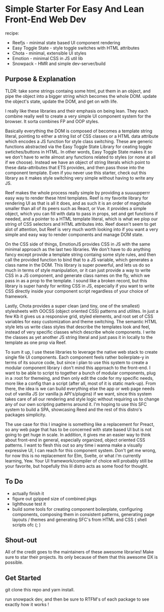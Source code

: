# Simple Starter For Easy And Lean Front-End Web Dev

  recipe:

  + Reefjs - minimal state based UI component rendering
  + Easy Toggle State - style toggle switches with HTML attributes 
  + Chota - minimal, extensible UI styles
  + Emotion - minimal CSS in JS util lib
  + Snowpack - HMR and simple dev-server/build

## Purpose & Explanation

   TLDR: take some strings containg some html, put them in an object, and pipe the object into a bigger string 
   which becomes the whole DOM. update the object's state, update the DOM, and get on with life.
  
   I really like these libraries and their emphasis on being lean. They each combine really well to create a very simple 
  UI component system for the browser. It sorta combines FP and OOP styles.

   Basically everything the DOM is composed of becomes a template string literal, pointing to either a string list 
  of CSS classes or a HTML data attribute which encodes a JS function for style class switching. These are generic 
  functions abstracted via the Easy Toggle State Library for ceating toggle swtiches/buttons in HTML. In other words, 
  Easy Toggle State makes it so we don't have to write almost any functions related to styles (or none at all if we choose).
  Instead we have an object of string literals which point to these data-attributes that ETS provides, and then pass those 
  into the component template. Even if you never use this starter, check out this library as it makes style switching 
  very simple without having to write any JS.

   Reef makes the whole process really simple by providing a suuuupperrr easy way to render these html templates. Reef is
  my favorite library for rendering UI as that is all it does, and as such it is an order of magnitude smaller than all of its
  peers such as React, or Vue. it provides a simple object, which you can fill with data to pass in props, set and get 
  functions if needed, and a pointer to a HTML template literal, which is what we plop our string of CSS selectors and 
  HTML attributes into. Reef doesn't seem to get alot of attention, but Reef is very much worth looking into if you want a 
  very simple and easy way to render components and manage DOM state.

   On the CSS side of things, EmotionJS provides CSS in JS with the same minimal approach as the last two libraries. We don't 
  have to do anything fancy except provide a template string containg some style rules, and then call the provided function
  to bind that to a JS variable, which generates a class name in the DOM. This library is super powerful, and lets us 
  do so much in terms of style manipulation, or it can just provide a way to write CSS in a JS component, and generate
  class names on the fly, which we pass in as a prop to the template. I sound like a broken record, but this library is super
  handy for writing CSS in JS, especially if you want to write CSS directly inside your component script regardless of
  your choice of framework.

   Lastly, Chota provides a super clean (and tiny, one of the smallest) stylesheets with OOCSS (object oriented CSS)
  patterns and utilites. In just a few Kb it gives us a responsive grid, styled elements, and root set of CSS variables
  for easy customization and theme switching. The semantic HTML style lets us write class styles that describe the templates 
  look and feel, instead of very specific classes which describe whole components. I write the classes as yet another
  JS string literal and just pass it in locally to the template as one prop via Reef. 

   To sum it up, I use these libraries to leverage the native web stack to create single file UI components. Each component feels 
  rather boilerplate-y in terms of its source code, but since i plan to use this system to create a modular component library i 
  don't mind this approach to the front-end. I want to be able to script to together a bunch of modular components, plug in a
  :root for themeing, and then only edit the code for my specific needs, more like a config than a script (after all, most of it 
  is static mark-up). From there, the idea is we can build everything else the app or web page needs out of vanilla JS 
  (or vanilla js API's/plugins) if we want, since this system takes care of all our rendering and style logic without 
  requiring us to change any of our own scripting patterns around it. I'm hoping to use this SFC system to build a SPA, 
  showcasing Reed and the rest of this distro's packages simplicity.

   The use case for this I imagine is something like a replacement for Preact, so any web page that has to be concerned
  with state based UI but is not going to get huge in scale. In addition, it gives me an easier way to think about front-end 
  in general, especially organized, object oriented CSS patterns. I want to flesh this out so any time i wanna make a visually 
  expressive UI, I can reach for this component system. Don't get me wrong, for now this is no replacement for Elm, Svelte, 
  or what i'm currently learning, Yew. Your UI framework/compiler of choice will probably still be your favorite, but hopefully 
  this lil distro acts as some food for thought.

## To Do

  +  actually finish it 
  +  figure out gzipped size of combined pkgs
  +  lighthouse test it
  +  build some tools for creating component boilerplate, configuring components, composing them in consistent patterns, generating page layouts / themes and generating SFC's from HTML and CSS ( shell scripts ofc (; )

## Shout-out 

   All of the credit goes to the maintainers of these awesome libraries! Make sure to star their projects. 
   Its only because of them that this awesome DX is possible.

## Get Started

   git clone this repo and yarn install. 

   run snowpack dev, and then be sure to RTFM's of each package to see exactly how it works !


  

